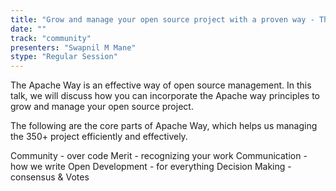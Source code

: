 ```yaml
---
title: "Grow and manage your open source project with a proven way - The Apache Way"
date: "" 
track: "community"
presenters: "Swapnil M Mane"
stype: "Regular Session"
---
```

The Apache Way is an effective way of open source management. 
 In this talk, we will discuss how you can incorporate the Apache way principles to grow and manage your open source project.
 

 The following are the core parts of Apache Way, which helps us managing the 350+ project efficiently and effectively.
 

 Community - over code
 Merit - recognizing your work
 Communication - how we write
 Open Development - for everything
 Decision Making - consensus & Votes